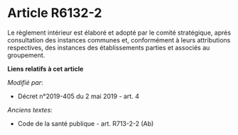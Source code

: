 # Article R6132-2

Le règlement intérieur est élaboré et adopté par le comité stratégique, après consultation des instances communes et,
conformément à leurs attributions respectives, des instances des établissements parties et associés au groupement.

**Liens relatifs à cet article**

_Modifié par_:

  - Décret n°2019-405 du 2 mai 2019 - art. 4

_Anciens textes_:

  - Code de la santé publique - art. R713-2-2 (Ab)
